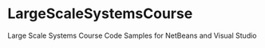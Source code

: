 LargeScaleSystemsCourse
=======================

Large Scale Systems Course Code Samples for NetBeans and Visual Studio
